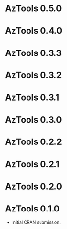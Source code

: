 # AzTools 0.5.0

# AzTools 0.4.0

# AzTools 0.3.3

# AzTools 0.3.2

# AzTools 0.3.1

# AzTools 0.3.0

# AzTools 0.2.2

# AzTools 0.2.1

# AzTools 0.2.0

# AzTools 0.1.0

* Initial CRAN submission.
